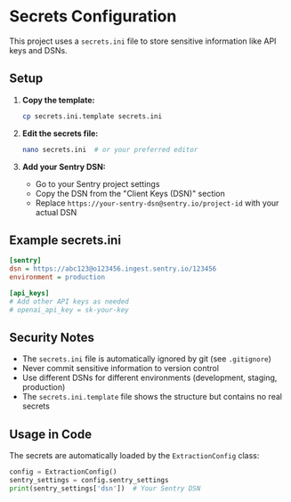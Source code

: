 # Secrets Configuration

This project uses a `secrets.ini` file to store sensitive information like API keys and DSNs.

## Setup

1. **Copy the template:**
   ```bash
   cp secrets.ini.template secrets.ini
   ```

2. **Edit the secrets file:**
   ```bash
   nano secrets.ini  # or your preferred editor
   ```

3. **Add your Sentry DSN:**
   - Go to your Sentry project settings
   - Copy the DSN from the "Client Keys (DSN)" section
   - Replace `https://your-sentry-dsn@sentry.io/project-id` with your actual DSN

## Example secrets.ini

```ini
[sentry]
dsn = https://abc123@o123456.ingest.sentry.io/123456
environment = production

[api_keys]
# Add other API keys as needed
# openai_api_key = sk-your-key
```

## Security Notes

- The `secrets.ini` file is automatically ignored by git (see `.gitignore`)
- Never commit sensitive information to version control
- Use different DSNs for different environments (development, staging, production)
- The `secrets.ini.template` file shows the structure but contains no real secrets

## Usage in Code

The secrets are automatically loaded by the `ExtractionConfig` class:

```python
config = ExtractionConfig()
sentry_settings = config.sentry_settings
print(sentry_settings['dsn'])  # Your Sentry DSN
```

